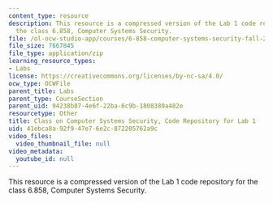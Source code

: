 ```yaml
---
content_type: resource
description: This resource is a compressed version of the Lab 1 code repository for
  the class 6.858, Computer Systems Security.
file: /ol-ocw-studio-app/courses/6-858-computer-systems-security-fall-2014/41ebca8a92f947e76e2c872205762a9c_MIT6_858F14_lab1.zip
file_size: 7667845
file_type: application/zip
learning_resource_types:
- Labs
license: https://creativecommons.org/licenses/by-nc-sa/4.0/
ocw_type: OCWFile
parent_title: Labs
parent_type: CourseSection
parent_uid: 94238b87-4e6f-22ba-6c9b-1808380a482e
resourcetype: Other
title: Class on Computer Systems Security, Code Repository for Lab 1
uid: 41ebca8a-92f9-47e7-6e2c-872205762a9c
video_files:
  video_thumbnail_file: null
video_metadata:
  youtube_id: null
---
```

This resource is a compressed version of the Lab 1 code repository for the class 6.858, Computer Systems Security.